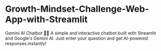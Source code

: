# Growth-Mindset-Challenge-Web-App-with-Streamlit
Gemini AI Chatbot 🤖🚀  A simple and interactive chatbot built with Streamlit and Google's Gemini AI. Just enter your question and get AI-powered responses instantly!
